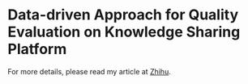 # Data-driven Approach for Quality Evaluation on Knowledge Sharing Platform

For more details, please read my article at [Zhihu](https://zhuanlan.zhihu.com/p/30514792).